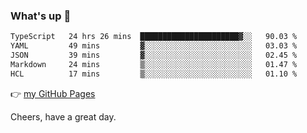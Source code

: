 ### What's up 👋

<!--START_SECTION:waka-->

```txt
TypeScript   24 hrs 26 mins  ██████████████████████▓░░   90.03 %
YAML         49 mins         ▓░░░░░░░░░░░░░░░░░░░░░░░░   03.03 %
JSON         39 mins         ▓░░░░░░░░░░░░░░░░░░░░░░░░   02.45 %
Markdown     24 mins         ▒░░░░░░░░░░░░░░░░░░░░░░░░   01.47 %
HCL          17 mins         ▒░░░░░░░░░░░░░░░░░░░░░░░░   01.10 %
```

<!--END_SECTION:waka-->

👉 [my GitHub Pages](https://ykzhukian.github.io)

Cheers, have a great day.

